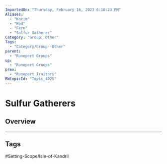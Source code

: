 ```yaml
---
ImportedOn: "Thursday, February 16, 2023 6:10:23 PM"
Aliases:
  - "Korim"
  - "Red"
  - "Fern"
  - "Sulfur Gatherer"
Category: "Group: Other"
Tags:
  - "Category/Group--Other"
parent:
  - "Runeport Groups"
up:
  - "Runeport Groups"
prev:
  - "Runeport Traitors"
RWtopicId: "Topic_4025"
---
```

# Sulfur Gatherers
## Overview

---
## Tags
#Setting-Scope/Isle-of-Kandril

